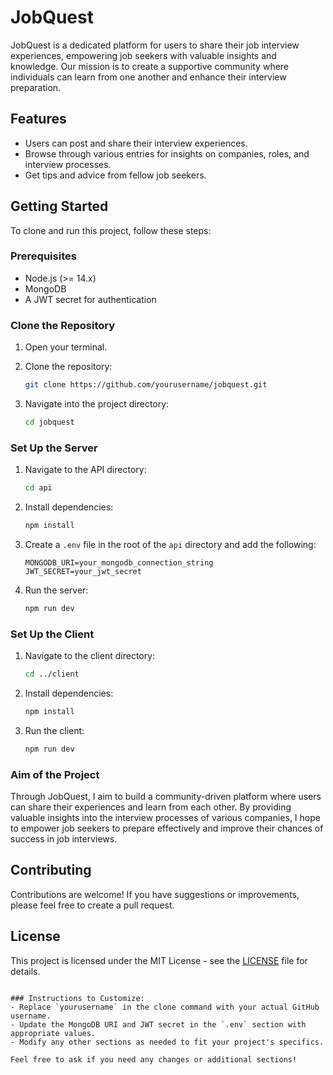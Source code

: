 
# JobQuest

JobQuest is a dedicated platform for users to share their job interview experiences, empowering job seekers with valuable insights and knowledge. Our mission is to create a supportive community where individuals can learn from one another and enhance their interview preparation.

## Features

- Users can post and share their interview experiences.
- Browse through various entries for insights on companies, roles, and interview processes.
- Get tips and advice from fellow job seekers.

## Getting Started

To clone and run this project, follow these steps:

### Prerequisites

- Node.js (>= 14.x)
- MongoDB
- A JWT secret for authentication

### Clone the Repository

1. Open your terminal.
2. Clone the repository:

   ```bash
   git clone https://github.com/yourusername/jobquest.git
   ```

3. Navigate into the project directory:

   ```bash
   cd jobquest
   ```

### Set Up the Server

1. Navigate to the API directory:

   ```bash
   cd api
   ```

2. Install dependencies:

   ```bash
   npm install
   ```

3. Create a `.env` file in the root of the `api` directory and add the following:

   ```env
   MONGODB_URI=your_mongodb_connection_string
   JWT_SECRET=your_jwt_secret
   ```

4. Run the server:

   ```bash
   npm run dev
   ```

### Set Up the Client

1. Navigate to the client directory:

   ```bash
   cd ../client
   ```

2. Install dependencies:

   ```bash
   npm install
   ```

3. Run the client:

   ```bash
   npm run dev
   ```

### Aim of the Project

Through JobQuest, I aim to build a community-driven platform where users can share their experiences and learn from each other. By providing valuable insights into the interview processes of various companies, I hope to empower job seekers to prepare effectively and improve their chances of success in job interviews.

## Contributing

Contributions are welcome! If you have suggestions or improvements, please feel free to create a pull request.

## License

This project is licensed under the MIT License - see the [LICENSE](LICENSE) file for details.
```

### Instructions to Customize:
- Replace `yourusername` in the clone command with your actual GitHub username.
- Update the MongoDB URI and JWT secret in the `.env` section with appropriate values.
- Modify any other sections as needed to fit your project's specifics. 

Feel free to ask if you need any changes or additional sections!